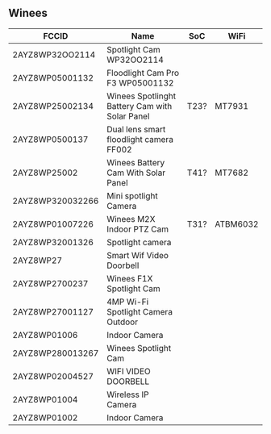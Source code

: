 Winees
------

| FCCID            | Name                                           | SoC  | WiFi     |
|------------------|------------------------------------------------|------|----------|
| 2AYZ8WP32OO2114  | Spotlight Cam WP32OO2114                       |      |          |
| 2AYZ8WP05001132  | Floodlight Cam Pro F3 WP05001132               |      |          |
| 2AYZ8WP25002134  | Winees Spotlinght Battery Cam with Solar Panel | T23? | MT7931   |
| 2AYZ8WP0500137   | Dual lens smart floodlight camera FF002        |      |          |
| 2AYZ8WP25002     | Winees Battery Cam With Solar Panel            | T41? | MT7682   |
| 2AYZ8WP320032266 | Mini spotlight Camera                          |      |          |
| 2AYZ8WP01007226  | Winees M2X Indoor PTZ Cam                      | T31? | ATBM6032 |
| 2AYZ8WP32001326  | Spotlight camera                               |      |          |
| 2AYZ8WP27        | Smart Wif Video Doorbell                       |      |          |
| 2AYZ8WP2700237   | Winees F1X Spotlight Cam                       |      |          |
| 2AYZ8WP27001127  | 4MP Wi-Fi Spotlight Camera Outdoor             |      |          |
| 2AYZ8WP01006     | Indoor Camera                                  |      |          |
| 2AYZ8WP280013267 | Winees Spotlight Cam                           |      |          |
| 2AYZ8WP02004527  | WIFI VIDEO DOORBELL                            |      |          |
| 2AYZ8WP01004     | Wireless IP Camera                             |      |          |
| 2AYZ8WP01002     | Indoor Camera                                  |      |          |
